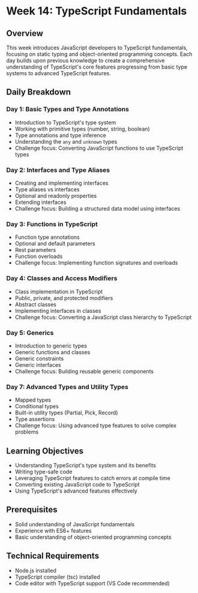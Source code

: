 # Week 14: TypeScript Fundamentals

## Overview
This week introduces JavaScript developers to TypeScript fundamentals, focusing on static typing and object-oriented programming concepts. Each day builds upon previous knowledge to create a comprehensive understanding of TypeScript's core features progressing from basic type systems to advanced TypeScript features.

## Daily Breakdown

### Day 1: Basic Types and Type Annotations
- Introduction to TypeScript's type system
- Working with primitive types (number, string, boolean)
- Type annotations and type inference
- Understanding the `any` and `unknown` types
- Challenge focus: Converting JavaScript functions to use TypeScript types

### Day 2: Interfaces and Type Aliases
- Creating and implementing interfaces
- Type aliases vs interfaces
- Optional and readonly properties
- Extending interfaces
- Challenge focus: Building a structured data model using interfaces

### Day 3: Functions in TypeScript
- Function type annotations
- Optional and default parameters
- Rest parameters
- Function overloads
- Challenge focus: Implementing function signatures and overloads

### Day 4: Classes and Access Modifiers
- Class implementation in TypeScript
- Public, private, and protected modifiers
- Abstract classes
- Implementing interfaces in classes
- Challenge focus: Converting a JavaScript class hierarchy to TypeScript

### Day 5: Generics
- Introduction to generic types
- Generic functions and classes
- Generic constraints
- Generic interfaces
- Challenge focus: Building reusable generic components

 

### Day 7: Advanced Types and Utility Types
- Mapped types
- Conditional types
- Built-in utility types (Partial, Pick, Record)
- Type assertions
- Challenge focus: Using advanced type features to solve complex problems

## Learning Objectives
- Understanding TypeScript's type system and its benefits
- Writing type-safe code
- Leveraging TypeScript features to catch errors at compile time
- Converting existing JavaScript code to TypeScript
- Using TypeScript's advanced features effectively

## Prerequisites
- Solid understanding of JavaScript fundamentals
- Experience with ES6+ features
- Basic understanding of object-oriented programming concepts

## Technical Requirements
- Node.js installed
- TypeScript compiler (tsc) installed
- Code editor with TypeScript support (VS Code recommended)
